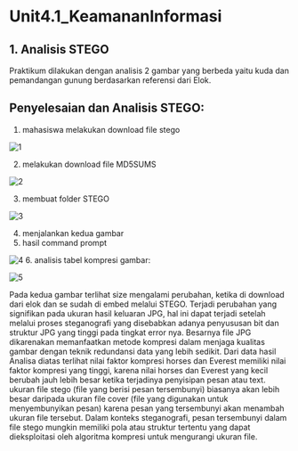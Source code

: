 # Unit4.1_KeamananInformasi 

## 1. Analisis STEGO 
Praktikum dilakukan dengan analisis 2 gambar yang berbeda yaitu kuda dan pemandangan gunung berdasarkan referensi dari Elok. 
## Penyelesaian dan Analisis STEGO:
1. mahasiswa melakukan download file stego 

![1](https://user-images.githubusercontent.com/99699435/224770471-cbe2b51a-bcde-4e38-b0f1-971eb3a48cb4.png)

2. melakukan download file  MD5SUMS
 
![2](https://user-images.githubusercontent.com/99699435/224771219-e876fced-2ac7-4f77-9af0-4eaeb4bc1f2d.png) 

3. membuat folder STEGO 

![3](https://user-images.githubusercontent.com/99699435/224771815-b40310c8-dbff-4b21-8035-23490bdc9968.png)
 
4. menjalankan kedua gambar 
5. hasil command prompt 

![4](https://user-images.githubusercontent.com/99699435/224772254-d520ddb2-a8d1-4b06-b0ac-2e16d4acd3cd.png)
6. analisis tabel kompresi gambar: 


![5](https://user-images.githubusercontent.com/99699435/224772847-e76d3b74-f45f-44bd-8f3d-84318a4abb17.png) 

Pada kedua gambar terlihat size mengalami perubahan, ketika di download dari elok dan se sudah di embed melalui STEGO. Terjadi perubahan yang signifikan pada ukuran hasil keluaran JPG, hal ini dapat terjadi setelah melalui proses steganografi yang disebabkan adanya penyususan bit dan struktur JPG yang tinggi pada tingkat error nya. Besarnya file JPG dikarenakan memanfaatkan metode kompresi dalam menjaga kualitas gambar dengan teknik redundansi data yang lebih sedikit. Dari data hasil Analisa diatas terlihat nilai faktor kompresi horses dan Everest memiliki nilai faktor kompresi yang tinggi, karena nilai horses dan Everest yang kecil berubah jauh lebih besar ketika terjadinya penyisipan pesan atau text. ukuran file stego (file yang berisi pesan tersembunyi) biasanya akan lebih besar daripada ukuran file cover (file yang digunakan untuk menyembunyikan pesan) karena pesan yang tersembunyi akan menambah ukuran file tersebut.  Dalam konteks steganografi, pesan tersembunyi dalam file stego mungkin memiliki pola atau struktur tertentu yang dapat dieksploitasi oleh algoritma kompresi untuk mengurangi ukuran file.
